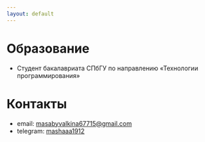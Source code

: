 ```yaml
---
layout: default
---
```


# Образование
- Студент бакалавриата СПбГУ по направлению «Технологии программирования»

# Контакты
- email: masabyvalkina67715@gmail.com
- telegram: [mashaaa1912](https://https:/t.me/mashaaa1912)
